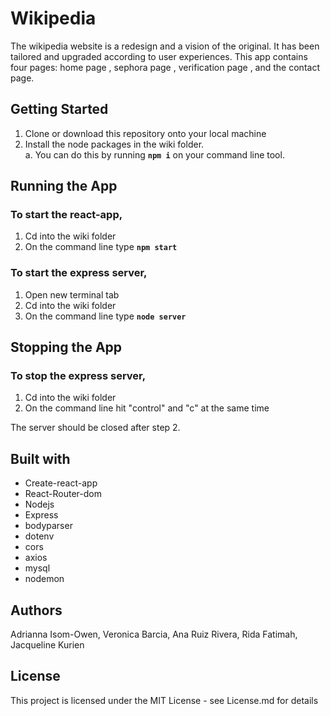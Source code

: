 # Wikipedia

The wikipedia website is a redesign and a  vision of the original. It has been tailored and upgraded according to user experiences. This app contains four pages: home page , sephora page , verification page , and the contact page.

## Getting Started

1. Clone or download this repository onto your local machine
2. Install the node packages in the wiki folder. <br />
 a. You can do this by running **`npm i`** on your command line tool.
 
## Running the App 

### To start the react-app, 
1. Cd into the wiki folder
2. On the command line type **`npm start`**

### To start the express server,
1. Open new terminal tab
2. Cd into the wiki folder
3. On the command line type **`node server`**

## Stopping the App 

### To stop the express server,
1. Cd into the wiki folder
2. On the command line hit "control" and "c" at the same time

The server should be closed after step 2.


## Built with 

- Create-react-app
- React-Router-dom
- Nodejs
- Express
- bodyparser
- dotenv
- cors
- axios
- mysql
- nodemon


## Authors



Adrianna Isom-Owen, Veronica Barcia, Ana Ruiz Rivera, Rida Fatimah, Jacqueline Kurien



## License 


This project is licensed under the MIT License - see License.md for details
